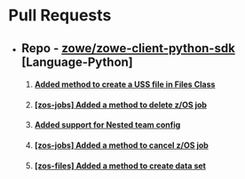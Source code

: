 
# Pull Requests

- ## Repo - [zowe/zowe-client-python-sdk](https://github.com/aadityasinha-dotcom/zowe-client-python-sdk) [Language-Python]
  1. #### [Added method to create a USS file in Files Class](https://github.com/zowe/zowe-client-python-sdk/pull/50)
  2. #### [[zos-jobs] Added a method to delete z/OS job ](https://github.com/zowe/zowe-client-python-sdk/pull/76)
  3. #### [Added support for Nested team config](https://github.com/zowe/zowe-client-python-sdk/pull/144)
  4. #### [ [zos-jobs] Added a method to cancel z/OS job](https://github.com/zowe/zowe-client-python-sdk/pull/75)
  5. #### [[zos-files] Added a method to create data set](https://github.com/zowe/zowe-client-python-sdk/pull/86)
